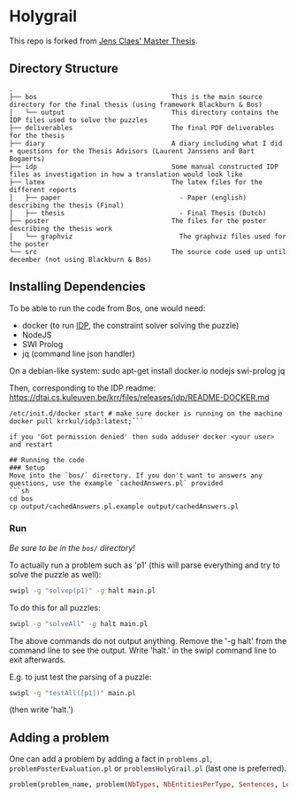 # Holygrail

This repo is forked from [Jens Claes' Master Thesis](https://github.com/entropitor/thesis).


## Directory Structure
```
.
├── bos                                  This is the main source directory for the final thesis (using framework Blackburn & Bos)
│   └── output                           This directory contains the IDP files used to solve the puzzles
├── deliverables                         The final PDF deliverables for the thesis
├── diary                                A diary including what I did + questions for the Thesis Advisors (Laurent Janssens and Bart Bogaerts)
├── idp                                  Some manual constructed IDP files as investigation in how a translation would look like
├── latex                                The latex files for the different reports
│   ├── paper                              - Paper (english) describing the thesis (Final)
│   ├── thesis                             - Final Thesis (Dutch)
├── poster                               The files for the poster describing the thesis work
│   └── graphviz                           The graphviz files used for the poster
└── src                                  The source code used up until december (not using Blackburn & Bos)
```

## Installing Dependencies
To be able to run the code from Bos, one would need:
  - docker (to run [IDP](https://dtai.cs.kuleuven.be/software/idp), the constraint solver solving the puzzle)
  - NodeJS
  - SWI Prolog
  - jq (command line json handler)

On a debian-like system: sudo apt-get install docker.io nodejs swi-prolog jq

Then, corresponding to the IDP readme: https://dtai.cs.kuleuven.be/krr/files/releases/idp/README-DOCKER.md
```
/etc/init.d/docker start # make sure docker is running on the machine
docker pull krrkul/idp3:latest;```

if you 'Got permission denied' then sudo adduser docker <your user> and restart

## Running the code
### Setup
Move into the `bos/` directory. If you don't want to answers any questions, use the example `cachedAnswers.pl` provided
```sh
cd bos
cp output/cachedAnswers.pl.example output/cachedAnswers.pl
```

### Run
*Be sure to be in the `bos/` directory!*

To actually run a problem such as 'p1' (this will parse everything and try to solve the puzzle as well):
```sh
swipl -g "solvep(p1)" -g halt main.pl
```

To do this for all puzzles:
```sh
swipl -g "solveAll" -g halt main.pl
```

The above commands do not output anything. Remove the '-g halt' from the command line to see the output. Write 'halt.' in the swipl command line to exit afterwards.

E.g. to just test the parsing of a puzzle:
```sh
swipl -g "testAll([p1])" main.pl
```
(then write 'halt.')

## Adding a problem
One can add a problem by adding a fact in `problems.pl`, `problemPosterEvaluation.pl` or `problemsHolyGrail.pl` (last one is preferred).

```prolog
problem(problem_name, problem(NbTypes, NbEntitiesPerType, Sentences, Lexicon)).
```
